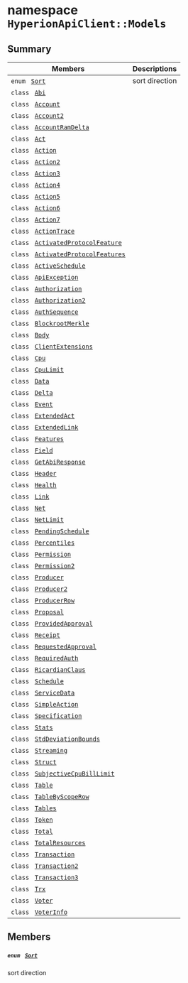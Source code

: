# namespace `HyperionApiClient::Models` 

## Summary

 Members                                | Descriptions                                
----------------------------------------|---------------------------------------------
`enum ` [`Sort`](#namespace_hyperion_api_client_1_1_models_1ab865d2a43d5c0a9363bf5112589ea852)            | sort direction
`class ` [`Abi`](.github/workflows/documentation/md/HyperionApiClient--Models--Abi.md#class_hyperion_api_client_1_1_models_1_1_abi) | 
`class ` [`Account`](.github/workflows/documentation/md/HyperionApiClient--Models--Account.md#class_hyperion_api_client_1_1_models_1_1_account) | 
`class ` [`Account2`](.github/workflows/documentation/md/HyperionApiClient--Models--Account2.md#class_hyperion_api_client_1_1_models_1_1_account2) | 
`class ` [`AccountRamDelta`](.github/workflows/documentation/md/HyperionApiClient--Models--AccountRamDelta.md#class_hyperion_api_client_1_1_models_1_1_account_ram_delta) | 
`class ` [`Act`](.github/workflows/documentation/md/HyperionApiClient--Models--Act.md#class_hyperion_api_client_1_1_models_1_1_act) | 
`class ` [`Action`](.github/workflows/documentation/md/HyperionApiClient--Models--Action.md#class_hyperion_api_client_1_1_models_1_1_action) | 
`class ` [`Action2`](.github/workflows/documentation/md/HyperionApiClient--Models--Action2.md#class_hyperion_api_client_1_1_models_1_1_action2) | 
`class ` [`Action3`](.github/workflows/documentation/md/HyperionApiClient--Models--Action3.md#class_hyperion_api_client_1_1_models_1_1_action3) | 
`class ` [`Action4`](.github/workflows/documentation/md/HyperionApiClient--Models--Action4.md#class_hyperion_api_client_1_1_models_1_1_action4) | 
`class ` [`Action5`](.github/workflows/documentation/md/HyperionApiClient--Models--Action5.md#class_hyperion_api_client_1_1_models_1_1_action5) | 
`class ` [`Action6`](.github/workflows/documentation/md/HyperionApiClient--Models--Action6.md#class_hyperion_api_client_1_1_models_1_1_action6) | 
`class ` [`Action7`](.github/workflows/documentation/md/HyperionApiClient--Models--Action7.md#class_hyperion_api_client_1_1_models_1_1_action7) | 
`class ` [`ActionTrace`](.github/workflows/documentation/md/HyperionApiClient--Models--ActionTrace.md#class_hyperion_api_client_1_1_models_1_1_action_trace) | 
`class ` [`ActivatedProtocolFeature`](.github/workflows/documentation/md/HyperionApiClient--Models--ActivatedProtocolFeature.md#class_hyperion_api_client_1_1_models_1_1_activated_protocol_feature) | 
`class ` [`ActivatedProtocolFeatures`](.github/workflows/documentation/md/HyperionApiClient--Models--ActivatedProtocolFeatures.md#class_hyperion_api_client_1_1_models_1_1_activated_protocol_features) | 
`class ` [`ActiveSchedule`](.github/workflows/documentation/md/HyperionApiClient--Models--ActiveSchedule.md#class_hyperion_api_client_1_1_models_1_1_active_schedule) | 
`class ` [`ApiException`](.github/workflows/documentation/md/HyperionApiClient--Models--ApiException.md#class_hyperion_api_client_1_1_models_1_1_api_exception) | 
`class ` [`Authorization`](.github/workflows/documentation/md/HyperionApiClient--Models--Authorization.md#class_hyperion_api_client_1_1_models_1_1_authorization) | 
`class ` [`Authorization2`](.github/workflows/documentation/md/HyperionApiClient--Models--Authorization2.md#class_hyperion_api_client_1_1_models_1_1_authorization2) | 
`class ` [`AuthSequence`](.github/workflows/documentation/md/HyperionApiClient--Models--AuthSequence.md#class_hyperion_api_client_1_1_models_1_1_auth_sequence) | 
`class ` [`BlockrootMerkle`](.github/workflows/documentation/md/HyperionApiClient--Models--BlockrootMerkle.md#class_hyperion_api_client_1_1_models_1_1_blockroot_merkle) | 
`class ` [`Body`](.github/workflows/documentation/md/HyperionApiClient--Models--Body.md#class_hyperion_api_client_1_1_models_1_1_body) | 
`class ` [`ClientExtensions`](.github/workflows/documentation/md/HyperionApiClient--Models--ClientExtensions.md#class_hyperion_api_client_1_1_models_1_1_client_extensions) | 
`class ` [`Cpu`](.github/workflows/documentation/md/HyperionApiClient--Models--Cpu.md#class_hyperion_api_client_1_1_models_1_1_cpu) | 
`class ` [`CpuLimit`](.github/workflows/documentation/md/HyperionApiClient--Models--CpuLimit.md#class_hyperion_api_client_1_1_models_1_1_cpu_limit) | 
`class ` [`Data`](.github/workflows/documentation/md/HyperionApiClient--Models--Data.md#class_hyperion_api_client_1_1_models_1_1_data) | 
`class ` [`Delta`](.github/workflows/documentation/md/HyperionApiClient--Models--Delta.md#class_hyperion_api_client_1_1_models_1_1_delta) | 
`class ` [`Event`](.github/workflows/documentation/md/HyperionApiClient--Models--Event.md#class_hyperion_api_client_1_1_models_1_1_event) | 
`class ` [`ExtendedAct`](.github/workflows/documentation/md/HyperionApiClient--Models--ExtendedAct.md#class_hyperion_api_client_1_1_models_1_1_extended_act) | 
`class ` [`ExtendedLink`](.github/workflows/documentation/md/HyperionApiClient--Models--ExtendedLink.md#class_hyperion_api_client_1_1_models_1_1_extended_link) | 
`class ` [`Features`](.github/workflows/documentation/md/HyperionApiClient--Models--Features.md#class_hyperion_api_client_1_1_models_1_1_features) | 
`class ` [`Field`](.github/workflows/documentation/md/HyperionApiClient--Models--Field.md#class_hyperion_api_client_1_1_models_1_1_field) | 
`class ` [`GetAbiResponse`](.github/workflows/documentation/md/HyperionApiClient--Models--GetAbiResponse.md#class_hyperion_api_client_1_1_models_1_1_get_abi_response) | 
`class ` [`Header`](.github/workflows/documentation/md/HyperionApiClient--Models--Header.md#class_hyperion_api_client_1_1_models_1_1_header) | 
`class ` [`Health`](.github/workflows/documentation/md/HyperionApiClient--Models--Health.md#class_hyperion_api_client_1_1_models_1_1_health) | 
`class ` [`Link`](.github/workflows/documentation/md/HyperionApiClient--Models--Link.md#class_hyperion_api_client_1_1_models_1_1_link) | 
`class ` [`Net`](.github/workflows/documentation/md/HyperionApiClient--Models--Net.md#class_hyperion_api_client_1_1_models_1_1_net) | 
`class ` [`NetLimit`](.github/workflows/documentation/md/HyperionApiClient--Models--NetLimit.md#class_hyperion_api_client_1_1_models_1_1_net_limit) | 
`class ` [`PendingSchedule`](.github/workflows/documentation/md/HyperionApiClient--Models--PendingSchedule.md#class_hyperion_api_client_1_1_models_1_1_pending_schedule) | 
`class ` [`Percentiles`](.github/workflows/documentation/md/HyperionApiClient--Models--Percentiles.md#class_hyperion_api_client_1_1_models_1_1_percentiles) | 
`class ` [`Permission`](.github/workflows/documentation/md/HyperionApiClient--Models--Permission.md#class_hyperion_api_client_1_1_models_1_1_permission) | 
`class ` [`Permission2`](.github/workflows/documentation/md/HyperionApiClient--Models--Permission2.md#class_hyperion_api_client_1_1_models_1_1_permission2) | 
`class ` [`Producer`](.github/workflows/documentation/md/HyperionApiClient--Models--Producer.md#class_hyperion_api_client_1_1_models_1_1_producer) | 
`class ` [`Producer2`](.github/workflows/documentation/md/HyperionApiClient--Models--Producer2.md#class_hyperion_api_client_1_1_models_1_1_producer2) | 
`class ` [`ProducerRow`](.github/workflows/documentation/md/HyperionApiClient--Models--ProducerRow.md#class_hyperion_api_client_1_1_models_1_1_producer_row) | 
`class ` [`Proposal`](.github/workflows/documentation/md/HyperionApiClient--Models--Proposal.md#class_hyperion_api_client_1_1_models_1_1_proposal) | 
`class ` [`ProvidedApproval`](.github/workflows/documentation/md/HyperionApiClient--Models--ProvidedApproval.md#class_hyperion_api_client_1_1_models_1_1_provided_approval) | 
`class ` [`Receipt`](.github/workflows/documentation/md/HyperionApiClient--Models--Receipt.md#class_hyperion_api_client_1_1_models_1_1_receipt) | 
`class ` [`RequestedApproval`](.github/workflows/documentation/md/HyperionApiClient--Models--RequestedApproval.md#class_hyperion_api_client_1_1_models_1_1_requested_approval) | 
`class ` [`RequiredAuth`](.github/workflows/documentation/md/HyperionApiClient--Models--RequiredAuth.md#class_hyperion_api_client_1_1_models_1_1_required_auth) | 
`class ` [`RicardianClaus`](.github/workflows/documentation/md/HyperionApiClient--Models--RicardianClaus.md#class_hyperion_api_client_1_1_models_1_1_ricardian_claus) | 
`class ` [`Schedule`](.github/workflows/documentation/md/HyperionApiClient--Models--Schedule.md#class_hyperion_api_client_1_1_models_1_1_schedule) | 
`class ` [`ServiceData`](.github/workflows/documentation/md/HyperionApiClient--Models--ServiceData.md#class_hyperion_api_client_1_1_models_1_1_service_data) | 
`class ` [`SimpleAction`](.github/workflows/documentation/md/HyperionApiClient--Models--SimpleAction.md#class_hyperion_api_client_1_1_models_1_1_simple_action) | 
`class ` [`Specification`](.github/workflows/documentation/md/HyperionApiClient--Models--Specification.md#class_hyperion_api_client_1_1_models_1_1_specification) | 
`class ` [`Stats`](.github/workflows/documentation/md/HyperionApiClient--Models--Stats.md#class_hyperion_api_client_1_1_models_1_1_stats) | 
`class ` [`StdDeviationBounds`](.github/workflows/documentation/md/HyperionApiClient--Models--StdDeviationBounds.md#class_hyperion_api_client_1_1_models_1_1_std_deviation_bounds) | 
`class ` [`Streaming`](.github/workflows/documentation/md/HyperionApiClient--Models--Streaming.md#class_hyperion_api_client_1_1_models_1_1_streaming) | 
`class ` [`Struct`](.github/workflows/documentation/md/HyperionApiClient--Models--Struct.md#class_hyperion_api_client_1_1_models_1_1_struct) | 
`class ` [`SubjectiveCpuBillLimit`](.github/workflows/documentation/md/HyperionApiClient--Models--SubjectiveCpuBillLimit.md#class_hyperion_api_client_1_1_models_1_1_subjective_cpu_bill_limit) | 
`class ` [`Table`](.github/workflows/documentation/md/HyperionApiClient--Models--Table.md#class_hyperion_api_client_1_1_models_1_1_table) | 
`class ` [`TableByScopeRow`](.github/workflows/documentation/md/HyperionApiClient--Models--TableByScopeRow.md#class_hyperion_api_client_1_1_models_1_1_table_by_scope_row) | 
`class ` [`Tables`](.github/workflows/documentation/md/HyperionApiClient--Models--Tables.md#class_hyperion_api_client_1_1_models_1_1_tables) | 
`class ` [`Token`](.github/workflows/documentation/md/HyperionApiClient--Models--Token.md#class_hyperion_api_client_1_1_models_1_1_token) | 
`class ` [`Total`](.github/workflows/documentation/md/HyperionApiClient--Models--Total.md#class_hyperion_api_client_1_1_models_1_1_total) | 
`class ` [`TotalResources`](.github/workflows/documentation/md/HyperionApiClient--Models--TotalResources.md#class_hyperion_api_client_1_1_models_1_1_total_resources) | 
`class ` [`Transaction`](.github/workflows/documentation/md/HyperionApiClient--Models--Transaction.md#class_hyperion_api_client_1_1_models_1_1_transaction) | 
`class ` [`Transaction2`](.github/workflows/documentation/md/HyperionApiClient--Models--Transaction2.md#class_hyperion_api_client_1_1_models_1_1_transaction2) | 
`class ` [`Transaction3`](.github/workflows/documentation/md/HyperionApiClient--Models--Transaction3.md#class_hyperion_api_client_1_1_models_1_1_transaction3) | 
`class ` [`Trx`](.github/workflows/documentation/md/HyperionApiClient--Models--Trx.md#class_hyperion_api_client_1_1_models_1_1_trx) | 
`class ` [`Voter`](.github/workflows/documentation/md/HyperionApiClient--Models--Voter.md#class_hyperion_api_client_1_1_models_1_1_voter) | 
`class ` [`VoterInfo`](.github/workflows/documentation/md/HyperionApiClient--Models--VoterInfo.md#class_hyperion_api_client_1_1_models_1_1_voter_info) | 

## Members

##### `enum ` [`Sort`](#namespace_hyperion_api_client_1_1_models_1ab865d2a43d5c0a9363bf5112589ea852) 

sort direction

